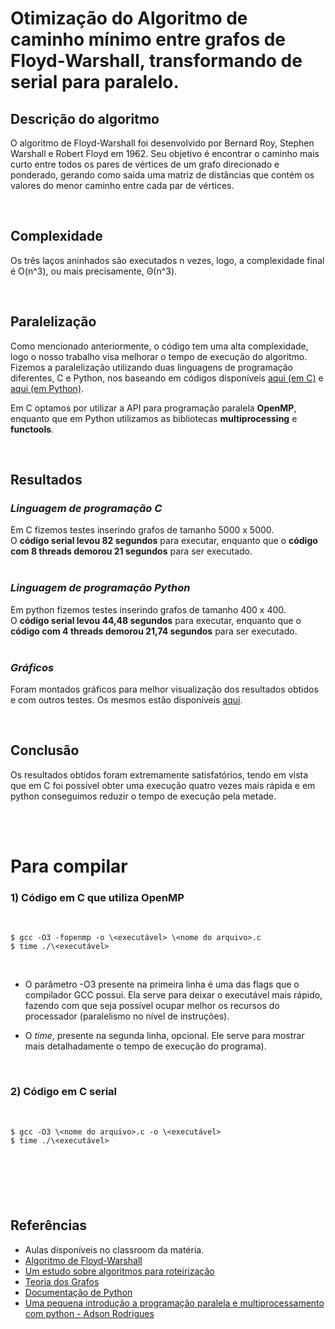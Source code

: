 # Otimização do Algoritmo de caminho mínimo entre grafos de Floyd-Warshall, transformando de serial para paralelo.

## Descrição do algoritmo
O algoritmo de Floyd-Warshall foi desenvolvido por Bernard Roy, Stephen Warshall e Robert Floyd em 1962. 
Seu objetivo é encontrar o caminho mais curto entre todos os pares de vértices de um grafo direcionado e ponderado, gerando como saída uma matriz de distâncias que contém os valores do menor caminho entre cada par de vértices.

<br>

## Complexidade 
Os três laços aninhados são executados n vezes, logo, a complexidade final é O(n^3), ou mais precisamente, Θ(n^3). 

<br>

## Paralelização

Como mencionado anteriormente, o código tem uma alta complexidade, logo o nosso trabalho visa melhorar o tempo de execução do algoritmo. Fizemos a paralelização utilizando duas linguagens de programação diferentes, C e Python, nos baseando em códigos disponíveis [aqui (em C)](https://www.geeksforgeeks.org/floyd-warshall-algorithm-dp-16/) e [aqui (em Python)](https://github.com/TamaWilson/floyd_python/blob/master/floyd.py). 

Em C optamos por utilizar a API para programação paralela **OpenMP**, enquanto que em Python utilizamos as bibliotecas **multiprocessing** e **functools**.

<br>

## Resultados
### _Linguagem de programação C_
Em C fizemos testes inserindo grafos de tamanho 5000 x 5000. 
<br>
O **código serial levou 82 segundos** para executar, enquanto que o **código com 8 threads demorou 21 segundos** para ser executado. 
<br><br>

### _Linguagem de programação Python_
Em python fizemos testes inserindo grafos de tamanho 400 x 400.
<br>
O **código serial levou 44,48 segundos** para executar, enquanto que o **código com 4 threads demorou 21,74 segundos** para ser executado. 
<br><br>

### _Gráficos_
Foram montados gráficos para melhor visualização dos resultados obtidos e com outros testes. Os mesmos estão disponíveis [aqui](https://docs.google.com/spreadsheets/d/1H5-Em80YQwA0ypmRPsdF6hyoEcKSBcKjR6gqlPUFNW8/edit?usp=sharing). 

<br>

## Conclusão
Os resultados obtidos foram extremamente satisfatórios, tendo em vista que em C foi possível obter uma execução quatro vezes mais rápida e em python conseguimos reduzir o tempo de execução pela metade. 

<br><br>

# Para compilar

### 1) Código em C que utiliza OpenMP
<br>

``` 
$ gcc -O3 -fopenmp -o \<executável> \<nome do arquivo>.c
$ time ./\<executável>
```
<br>

- O parâmetro -O3 presente na primeira linha é uma das flags que o compilador GCC possui. Ela serve para deixar o executável mais rápido, fazendo com que seja possível ocupar melhor os recursos do processador (paralelismo no nível de instruções).

- O _time_, presente na segunda linha, opcional. Ele serve para mostrar mais detalhadamente o tempo de execução do programa).

<br> 

### 2) Código em C serial
<br>

``` 
$ gcc -O3 \<nome do arquivo>.c -o \<executável>
$ time ./\<executável>
```

<br>

#

<br>

## Referências
- Aulas disponíveis no classroom da matéria.
- [Algoritmo de Floyd-Warshall](https://pt.wikipedia.org/wiki/Algoritmo_de_Floyd-Warshall)
- [Um estudo sobre algoritmos para roteirização](https://periodicos.utfpr.edu.br/recit/article/download/e-5122/pdf_1)
- [Teoria dos Grafos](http://www.decom.ufop.br/marco/site_media/uploads/bcc204/07_aula_07.pdf)
- [Documentação de Python](https://docs.python.org/dev/library/multiprocessing.html)
- [Uma pequena introdução a programação paralela e multiprocessamento com python - Adson Rodrigues](https://medium.com/@adson.develop/uma-pequena-introdu%C3%A7%C3%A3o-a-programa%C3%A7%C3%A3o-paralela-e-multiprocessamento-com-python-232bbf72a8f7#:~:text=Aqui%2C%20veremos%20o%20m%C3%B3dulo%20multiprocessing,Python%20possui%20muitos%20recursos%20poderosos.)
